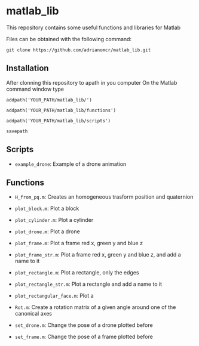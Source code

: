 # matlab_lib
This repository contains some useful functions and libraries for Matlab

Files can be obtained with the following command:

``git clone https://github.com/adrianomcr/matlab_lib.git``



## Installation

After clonning this repository to apath in you computer
On the Matlab command window type

``addpath('YOUR_PATH/matlab_lib/')``

``addpath('YOUR_PATH/matlab_lib/functions')``

``addpath('YOUR_PATH/matlab_lib/scripts')``

``savepath``




## Scripts

- ``example_drone``: Example of a drone animation


## Functions

- ``H_from_pq.m``: Creates an homogeneous trasform position and quaternion

- ``plot_block.m``: Plot a block

- ``plot_cylinder.m``: Plot a cylinder

- ``plot_drone.m``: Plot a drone

- ``plot_frame.m``: Plot a frame red x, green y and blue z

- ``plot_frame_str.m``: Plot a frame red x, green y and blue z, and add a name to it

- ``plot_rectangle.m``: Plot a rectangle, only the edges

- ``plot_rectangle_str.m``: Plot a rectangle and add a name to it

- ``plot_rectangular_face.m``: Plot a 

- ``Rot.m``: Create a rotation matrix of a given angle around one of the canonical axes

- ``set_drone.m``: Change the pose of a drone plotted before

- ``set_frame.m``: Change the pose of a frame plotted before
















